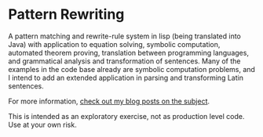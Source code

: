 # Pattern Rewriting
<p>
A pattern matching and rewrite-rule system in lisp (being translated into Java) with application to equation solving, symbolic computation, automated theorem proving, translation between programming languages, and grammatical analysis and transformation of sentences. Many of the examples in the code base already are symbolic computation problems, and I intend to add an extended application in parsing and transforming Latin sentences.
</p>

<p>
For more information, <a target="_blank" href="https://www.hrodebert.me/article-list/?query=patterns">check out my blog posts on the subject</a>.
</p>

<p>
This is intended as an exploratory exercise, not as production level code. Use at your own risk.
</p>
